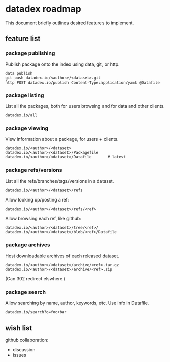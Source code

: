 # datadex roadmap

This document briefly outlines desired features to implement.

## feature list

### package publishing

Publish package onto the index using data, git, or http.

    data publish
    git push datadex.io/<author>/<dataset>.git
    http POST datadex.io/publish Content-Type:application/yaml @Datafile

### package listing

List all the packages, both for users browsing and for data and other clients.

    datadex.io/all

### package viewing

View information about a package, for users + clients.

    datadex.io/<author>/<dataset>
    datadex.io/<author>/<dataset>/Packagefile
    datadex.io/<author>/<dataset>/Datafile       # latest

### package refs/versions

List all the refs/branches/tags/versions in a dataset.

    datadex.io/<author>/<dataset>/refs

Allow looking up/posting a ref:

    datadex.io/<author>/<dataset>/refs/<ref>

Allow browsing each ref, like github:

    datadex.io/<author>/<dataset>/tree/<ref>/
    datadex.io/<author>/<dataset>/blob/<ref>/Datafile

### package archives

Host downloadable archives of each released dataset.

    datadex.io/<author>/<dataset>/archive/<ref>.tar.gz
    datadex.io/<author>/<dataset>/archive/<ref>.zip

(Can 302 redirect elswhere.)

### package search

Allow searching by name, author, keywords, etc. Use info in Datafile.

    datadex.io/search?q=foo+bar

## wish list

github collaboration:

- discussion
- issues
